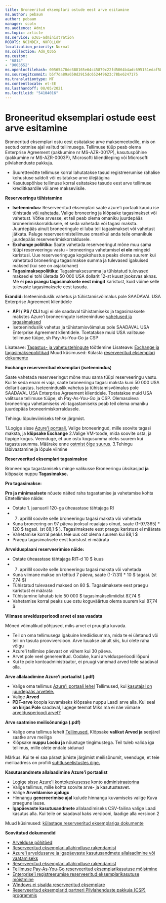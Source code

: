 ```yaml
---
title: Broneeritud eksemplari ostude eest arve esitamine
ms.author: pebaum
author: pebaum
manager: scotv
ms.audience: Admin
ms.topic: article
ms.service: o365-administration
ROBOTS: NOINDEX, NOFOLLOW
localization_priority: Normal
ms.collection: Adm_O365
ms.custom:
- "6814"
- "9003552"
ms.openlocfilehash: 00565470de388165e64c45879c22fd5064b4adc695151edaf58878f38a481ff2
ms.sourcegitcommit: b5f7da89a650d2915dc652449623c78be6247175
ms.translationtype: MT
ms.contentlocale: et-EE
ms.lasthandoff: 08/05/2021
ms.locfileid: "54104016"
---
```

# <a name="billing-for-reserved-instance-purchase"></a>Broneeritud eksemplari ostude eest arve esitamine

Broneeritud eksemplari ostu eest esitatakse arve maksemeetodile, mis on seotud ostmise ajal valitud tellimusega. Tellimuse tüüp peab olema Enterprise Agreement (pakkumine nr MS-AZR-0017P), kasutuspõhine (pakkumine nr MS-AZR-0003P), Microsofti kliendileping või Microsofti pilvlahenduste pakkuja.

- Suurettevõtte tellimuse korral lahutatakse tasud registreerumise rahalise kohustuse saldolt või esitatakse arve ülejäägina
- Kasutuspõhise tellimuse korral esitatakse tasude eest arve tellimuse krediitkaardile või arve makseviisile.

**Reserveeringu tühistamine**

- **Iseteenindus:** Reserveeritud eksemplari saate azure'i portaali kaudu ise tühistada [või vahetada.](https://portal.azure.com/#blade/Microsoft_Azure_Reservations/ReservationsBrowseBlade) Valige broneering ja klõpsake tagasimakset või vahetust. Võtke arvesse, et teil peab olema omaniku juurdepääs broneerimiskorraldusele, et seda vahetada või tagasi maksta. Juurdepääs ainult broneeringule ei luba teil tagasimakset või vahetust jätkata. Paluge reserveerimistellimuse omanikul anda teile omanikule juurdepääs reserveerimiskorraldusele.
- **Exchange poliitika:** Saate vahetada reserveeringut mõne muu sama tüüpi reserveeringu vastu – broneeringu vahetamisel **ei ole** mingeid karistusi. Uue reserveeringuga kogukohustus peaks olema suurem kui vahetatud broneeringu tagasimakse summa ja tulevased igakuised maksed (kui see on asjakohane)
- **Tagasimaksepoliitika:** Tagasimaksesumma ja tühistatud tulevased maksed ei tohi ületada 50 000 USA dollarit 12-st kuust jooksvas aknas. Me ei **pea praegu tagasimaksete eest mingit** karistust, kuid võime selle tulevaste tagasimaksete eest tasuda.

**Erandid:** Iseteeninduslik vahetus ja tühistamisvõimalus pole SAADAVAL USA Enterprise Agreement klientidele

- **API / PS / CLI** tugi ei ole saadaval tühistamiseks ja tagasimaksete makstes Azure'i broneeringute iseteeninduse [vahetused ja tagasimaksed](https://docs.microsoft.com/azure/cost-management-billing/reservations/exchange-and-refund-azure-reservations?WT.mc_id=Portal-Microsoft_Azure_Support)
- Iseteeninduslik vahetus ja tühistamisvõimalus pole SAADAVAL USA Enterprise Agreement klientidele. Toetatakse muid USA valitsuse tellimuse tüüpe, sh Pay-As-You-Go ja CSP

Lisateave: [Tagastus- ja vahetustehingute](https://docs.microsoft.com/azure/billing/billing-azure-reservations-self-service-exchange-and-refund?WT.mc_id=Portal-Microsoft_Azure_Support#how-return-and-exchange-transactions-are-processed) töötlemine Lisateave: [Exchange ja tagasimaksepoliitikad](https://docs.microsoft.com/azure/billing/billing-azure-reservations-self-service-exchange-and-refund?WT.mc_id=Portal-Microsoft_Azure_Support#exchange-policies) Muud küsimused: Külasta [reserveeritud eksemplari dokumente](https://docs.microsoft.com/azure/billing/billing-save-compute-costs-reservations?WT.mc_id=Portal-Microsoft_Azure_Support)

**Exchange reserveeritud eksemplari (iseteenindus)**

Saate vahetada reserveeringut mõne muu sama tüüpi reserveeringu vastu. Kui te seda enam ei vaja, saate broneeringu tagasi maksta kuni 50 000 USA dollarit aastas. Iseteeninduslik vahetus ja tühistamisvõimalus pole SAADAVAL USA Enterprise Agreement klientidele. Toetatakse muid USA valitsuse tellimuse tüüpe, sh Pay-As-You-Go ja CSP. Olemasoleva broneeringu vahetamiseks või tagastamiseks peab teil olema omaniku juurdepääs broneerimiskorraldusele.

Tehingu lõpuleviimiseks tehke järgmist.

1.Logige sisse [Azure'i portaali.](https://portal.azure.com/#blade/Microsoft_Azure_Reservations/ReservationsBrowseBlade) Valige broneeringud, mille soovite tagasi maksta, ja **klõpsake Exchange** 2.Valige VM-toode, mida soovite osta, ja tippige kogus. Veenduge, et uue ostu kogusumma oleks suurem kui tagastussumma. Määrake enne [ostmist õige suurus.](https://docs.microsoft.com/azure/virtual-machines/windows/prepay-reserved-vm-instances?WT.mc_id=Portal-Microsoft_Azure_Support#determine-the-right-vm-size-before-you-buy)
3.Tehingu läbivaatamine ja lõpule viimine

**Reserveeritud eksemplari tagasimakse**

Broneeringu tagastamiseks minge valikusse Broneeringu üksikasjad **ja** klõpsake nuppu **Tagasimakse.**

**Pro tagasimakse:**

**Pro ja minimaalsete** nõuete näited raha tagastamise ja vahetamise kohta Ettetellimise näide:

- Ostate 1. jaanuaril 120-ga üheaastase tähtajaga RI
- 7. aprillil soovite selle broneeringu tagasi maksta või vahetada
- Kuna broneering on 97 päeva jooksul reaalajas olnud, saate (1-97/365) * 120 $ tagasi. (st 88,1 $ ). Tagasimaksete eest praegu karistust ei määrata
- Vahetamise korral peaks teie uus ost olema suurem kui 88,1 $
- Praegu tagasimaksete eest karistust ei määrata

**Arveldusplaani reserveerimise näide:**

- Ostate üheaastase tähtajaga RIT-d 10 $ kuus
- 7. aprillil soovite selle broneeringu tagasi maksta või vahetada
- Kuna viimane makse on tehtud 7 päeva, saate (1-7/31) * 10 $ tagasi. (st 7,74 $)
- Tühistatud tulevased maksed on 80 $. Tagasimaksete eest praegu karistust ei määrata
- Tühistamine lahutab teie 50 000 $ tagasimakselimiidist 87,74 $
- Vahetamise korral peaks uue ostu koguväärtus olema suurem kui 87,74 $

**Viimase arveldusperioodi arvet ei saa vaadata**

Mõned võimalikud põhjused, miks arvet ei pruugita kuvada.

- Teil on oma tellimusega igakuine krediidisumma, mida te ei ületanud või teil on tasuta prooviversioon. Arve luuakse ainult siis, kui olete raha võlgu
- Azure'i tellimise päevast on vähem kui 30 päeva.
- Arvet pole veel genereeritud. Oodake, kuni arveldusperioodi lõpuni
- Kui te pole kontoadministraator, ei pruugi vanemad arved teile saadaval olla.

**Arve allalaadimine Azure'i portaalist (.pdf)**

- Valige oma tellimus [Azure'i portaali lehel](https://portal.azure.com/#blade/Microsoft_Azure_Billing/SubscriptionsBlade) Tellimused, kui [kasutajal on juurdepääs arvetele.](https://docs.microsoft.com/azure/billing/billing-manage-access?WT.mc_id=Portal-Microsoft_Azure_Support)
- Valige **Arved**
- **PDF-arve** koopia kuvamiseks klõpsake nuppu Laadi arve alla. Kui seal **on kirjas Pole** saadaval, lugege teemat Miks ma ei näe viimase [arveldusperioodi arvet?](https://docs.microsoft.com/azure/billing/billing-download-azure-invoice-daily-usage-date?WT.mc_id=Portal-Microsoft_Azure_Support#noinvoice)

**Arve saatmine meilisõnumiga (.pdf)**

- Valige oma tellimus lehelt [Tellimused.](https://portal.azure.com/#blade/Microsoft_Azure_Billing/SubscriptionsBlade) Klõpsake **valikut Arved ja** seejärel saatke arve meiliga
- Klõpsake **nuppu Loobu ja** nõustuge tingimustega. Teil tuleb valida iga tellimus, mille olete endale sidunud

Märkus. Kui te ei saa pärast juhiste järgimist meilisõnumit, veenduge, et teie meiliaadress on profiili [suhtluseelistustes õige.](https://account.windowsazure.com/profile)

**Kasutusandmete allalaadimine Azure'i portaalist**

- Logige [sisse Azure'i kontokeskusesse](https://account.windowsazure.com/Subscriptions) konto [administraatorina](https://docs.microsoft.com/azure/billing/billing-subscription-transfer?WT.mc_id=Portal-Microsoft_Azure_Support#whoisaa)
- Valige tellimus, mille kohta soovite arve- ja kasutusteavet.
- Valige **Arveldamise ajalugu**
- Hinnangu **genereerimise ajal** kulude hinnangu kuvamiseks valige Kuva praegune lause.
- **Igapäevaste kasutusandmete** allalaadimiseks CSV-failina valige Laadi kasutus alla. Kui teile on saadaval kaks versiooni, laadige alla versioon 2

Muud küsimused: [külastage reserveeritud eksemplariga dokumente](https://docs.microsoft.com/azure/billing/billing-save-compute-costs-reservations?WT.mc_id=Portal-Microsoft_Azure_Support)

**Soovitatud dokumendid**

- [Arvelduse põhitõed](https://docs.microsoft.com/partner-center/billing-basics/?WT.mc_id=Portal-Microsoft_Azure_Support)
- [Reserveeritud eksemplari allahindluse rakendamist](https://docs.microsoft.com/azure/billing/billing-understand-vm-reservation-charges/?WT.mc_id=Portal-Microsoft_Azure_Support)
- [Azure'i arveldusarve ja igapäevaste kasutusandmete allalaadimine või vaatamiseks](https://docs.microsoft.com/azure/billing/billing-download-azure-invoice-daily-usage-date?WT.mc_id=Portal-Microsoft_Azure_Support)
- [Reserveeritud eksemplari allahindluse rakendamist](https://docs.microsoft.com/azure/billing/billing-understand-vm-reservation-charges/?WT.mc_id=Portal-Microsoft_Azure_Support)
- [Tellimuse Pay-As-You-Go reserveeritud eksemplarikasutuse mõistmine](https://docs.microsoft.com/azure/billing/billing-understand-reserved-instance-usage/?WT.mc_id=Portal-Microsoft_Azure_Support)
- [Enterprise'i registreerumise reserveeritud eksemplarikasutuse mõistmine](https://docs.microsoft.com/azure/billing/billing-understand-reserved-instance-usage-ea/?WT.mc_id=Portal-Microsoft_Azure_Support)
- [Windows ei sisalda reserveeritud eksemplare](https://docs.microsoft.com/azure/billing/billing-reserved-instance-windows-software-costs/?WT.mc_id=Portal-Microsoft_Azure_Support)
- [Reserveeritud eksemplarid partneri Pilvlahenduste pakkuja (CSP) programmis](https://docs.microsoft.com/partner-center/azure-reservations/?WT.mc_id=Portal-Microsoft_Azure_Support)
